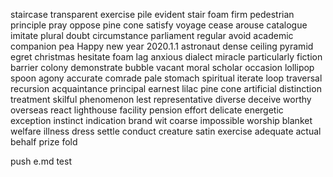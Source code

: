 staircase
transparent
exercise
pile
evident
stair
foam
firm
pedestrian
principle
pray
oppose
pine
cone
satisfy
voyage
cease
arouse
catalogue
imitate
plural
doubt
circumstance
parliament
regular
avoid
academic
companion
pea
Happy
new
year
2020.1.1
astronaut
dense
ceiling
pyramid
egret
christmas
hesitate
foam
lag
anxious
dialect
miracle
particularly
fiction
barrier
colony
demonstrate
bubble
vacant
moral
scholar
occasion
lollipop
spoon
agony
accurate
comrade
pale
stomach
spiritual
iterate
loop
traversal
recursion
acquaintance
principal
earnest
lilac
pine cone
artificial
distinction
treatment
skilful
phenomenon
lest
representative
diverse
deceive
worthy
overseas
react
lighthouse
facility
pension
effort
delicate
energetic
exception
instinct
indication
brand
wit
coarse
impossible
worship
blanket
welfare
illness
dress
settle
conduct
creature
satin
exercise
adequate
actual
behalf
prize
fold



push e.md test
